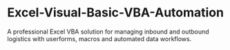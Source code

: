 # Excel-Visual-Basic-VBA-Automation
A professional Excel VBA solution for managing inbound and outbound logistics with userforms, macros and automated data workflows.
